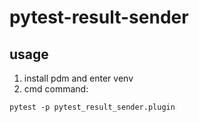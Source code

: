 # pytest-result-sender

## usage

1. install pdm and enter venv
2. cmd command: 
```shell
pytest -p pytest_result_sender.plugin
```